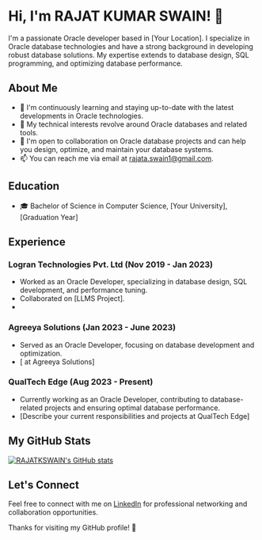 # Hi, I'm RAJAT KUMAR SWAIN! 👋

I'm a passionate Oracle developer based in [Your Location]. I specialize in Oracle database technologies and have a strong background in developing robust database solutions. My expertise extends to database design, SQL programming, and optimizing database performance.

## About Me

- 🌱 I'm continuously learning and staying up-to-date with the latest developments in Oracle technologies.
- 🔧 My technical interests revolve around Oracle databases and related tools.
- 🤝 I'm open to collaboration on Oracle database projects and can help you design, optimize, and maintain your database systems.
- 📫 You can reach me via email at [rajata.swain1@gmail.com](mailto:rajata.swain1@gmail.com).

## Education

- 🎓 Bachelor of Science in Computer Science, [Your University], [Graduation Year]

## Experience

### Logran Technologies Pvt. Ltd (Nov 2019 - Jan 2023)

- Worked as an Oracle Developer, specializing in database design, SQL development, and performance tuning.
- Collaborated on [LLMS Project].
- 

### Agreeya Solutions (Jan 2023 - June 2023)

- Served as an Oracle Developer, focusing on database development and optimization.
- [ at Agreeya Solutions]

### QualTech Edge (Aug 2023 - Present)

- Currently working as an Oracle Developer, contributing to database-related projects and ensuring optimal database performance.
- [Describe your current responsibilities and projects at QualTech Edge]

## My GitHub Stats

[![RAJATKSWAIN's GitHub stats](https://github-readme-stats.vercel.app/api?username=RAJATKSWAIN&show_icons=true&theme=dark)](https://github.com/RAJATKSWAIN)

## Let's Connect

Feel free to connect with me on [LinkedIn](https://www.linkedin.com/in/your-linkedin-profile) for professional networking and collaboration opportunities.

Thanks for visiting my GitHub profile! 🚀


<!---
RAJATKSWAIN/RAJATKSWAIN is a ✨ special ✨ repository because its `README.md` (this file) appears on your GitHub profile.
You can click the Preview link to take a look at your changes.
--->
